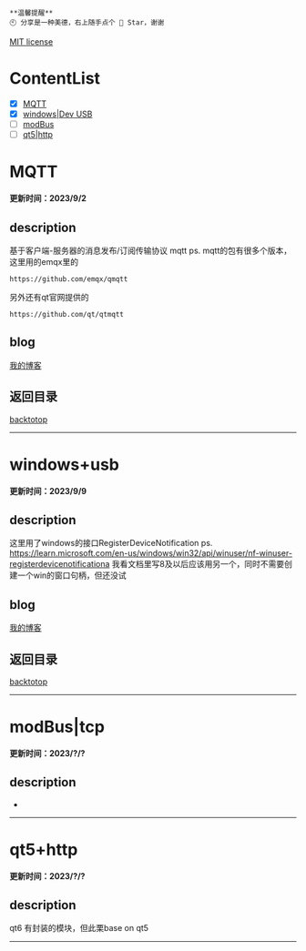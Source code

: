 ```
**温馨提醒**
🕙 分享是一种美德，右上随手点个 🌟 Star，谢谢
```

[MIT license](./LICENSE)
  
# ContentList

- [x] [MQTT](#MQTT) <br/>
- [x] [windows|Dev USB](#windows+usb) <br/>
- [ ] [modBus](#modBus|tcp) <br/>
- [ ] [qt5|http](#qt5+http) <br/>
 
# MQTT

**更新时间：2023/9/2**

## description
基于客户端-服务器的消息发布/订阅传输协议 mqtt
ps.
mqtt的包有很多个版本，这里用的emqx里的	
```
https://github.com/emqx/qmqtt 
```
另外还有qt官网提供的
```
https://github.com/qt/qtmqtt
```
## blog
[我的博客](https://blog.csdn.net/wellwillw/article/details/132640117)  <br/>

## 返回目录
[backtotop](#ContentList)  <br/>

---

# windows+usb
**更新时间：2023/9/9**

## description
这里用了windows的接口RegisterDeviceNotification
ps.
https://learn.microsoft.com/en-us/windows/win32/api/winuser/nf-winuser-registerdevicenotificationa
我看文档里写8及以后应该用另一个，同时不需要创建一个win的窗口句柄，但还没试

## blog
[我的博客](http://t.csdn.cn/dS5Hn)  <br/>

## 返回目录
[backtotop](#ContentList)  <br/>

---

# modBus|tcp
**更新时间：2023/?/?**

## description
*



---

# qt5+http
**更新时间：2023/?/?**

## description
qt6 有封装的模块，但此栗base on qt5



---




